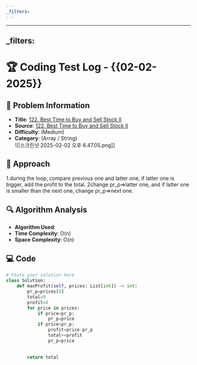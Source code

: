 ```yaml
---
_filters:
---
```

---
_filters:
---
# 🏆 Coding Test Log - {{02-02-2025}}

## 📌 Problem Information
- **Title**:  [122. Best Time to Buy and Sell Stock II](https://leetcode.com/problems/best-time-to-buy-and-sell-stock-ii/)
- **Source**: [122. Best Time to Buy and Sell Stock II](https://leetcode.com/problems/best-time-to-buy-and-sell-stock-ii/)
- **Difficulty**: (Medium)  
- **Category**: (Array / String)  
![[스크린샷 2025-02-02 오후 6.47.05.png]]
## 🧠 Approach
1.during the loop, compare previous one and latter one, if latter one is bigger, add the profit to the total.
2change pr_p=>latter one, and if latter one is smaller than the next one, change pr_p=>next one.
## 🔍 Algorithm Analysis
- **Algorithm Used**:  
- **Time Complexity**: O(n)  
- **Space Complexity**: O(n)  

## 💻 Code
```python
# Paste your solution here
class Solution:
    def maxProfit(self, prices: List[int]) -> int:
        pr_p=prices[0]
        total=0
        profit=0
        for price in prices:
            if price<pr_p:
                pr_p=price
            if price>pr_p:
                profit=price-pr_p
                total+=profit
                pr_p=price
            
            
        return total 
